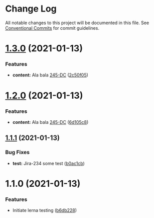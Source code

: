# Change Log

All notable changes to this project will be documented in this file.
See [Conventional Commits](https://conventionalcommits.org) for commit guidelines.

# [1.3.0](https://github.com/dilyanatanasov177/lerna-test/compare/infrastructure@1.2.0...infrastructure@1.3.0) (2021-01-13)


### Features

* **content:** Ala bala [245-DC](https://github.com/lerna/lerna/issues/387) ([2c50f05](https://github.com/dilyanatanasov177/lerna-test/commit/2c50f05727ab2a74fc98f75180cf694239856a2e))





# [1.2.0](https://github.com/dilyanatanasov177/lerna-test/compare/infrastructure@1.1.1...infrastructure@1.2.0) (2021-01-13)


### Features

* **content:** Ala bala [245-DC](https://github.com/lerna/lerna/issues/387) ([6d105c8](https://github.com/dilyanatanasov177/lerna-test/commit/6d105c883a8726e1ddd0eab8ecb131331ec95b2c))





## [1.1.1](https://github.com/dilyanatanasov177/lerna-test/compare/infrastructure@1.1.0...infrastructure@1.1.1) (2021-01-13)


### Bug Fixes

* **test:** Jira-234 some test ([b0ac1cb](https://github.com/dilyanatanasov177/lerna-test/commit/b0ac1cb4e327a8df22ecd00cab1f29d7a52b8028))





# 1.1.0 (2021-01-13)


### Features

* Initiate lerna testing ([b6db228](https://github.com/dilyanatanasov177/lerna-test/commit/b6db22880b04fcf54c238b55140c502c68e5fbf3))
